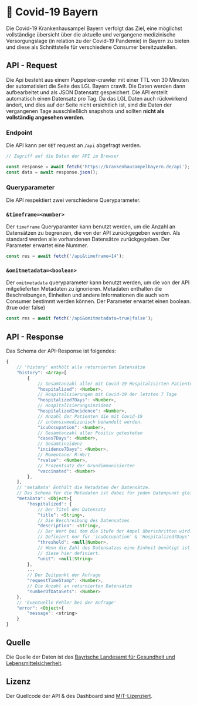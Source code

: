 <!-- @format -->

# 🚦 Covid-19 Bayern

Die Covid-19 Krankenhausampel Bayern verfolgt das Ziel, eine möglichst vollständige übersicht über die aktuelle und vergangene medizinische Versorgungslage (in relation zu der Covid-19 Pandemie) in Bayern zu bieten und diese als Schnittstelle für verschiedene Consumer bereitzustellen.

## API - Request

Die Api besteht aus einem Puppeteer-crawler mit einer TTL von 30 Minuten der automatisiert die Seite des LGL Bayern crawlt. Die Daten werden dann aufbearbeitet und als JSON Datensatz gespeichert. Die API erstellt automatisch einen Datensatz pro Tag. Da das LGL Daten auch rückwirkend ändert, und dies auf der Seite nicht ersichtlich ist, sind die Daten der vergangenen Tage ausschließlich snapshots und sollten **nicht als vollständig angesehen werden**.

### Endpoint

Die API kann per `GET` request an `/api` abgefragt werden.

```js
// Zugriff auf die Daten der API im Browser

const response = await fetch('https://krankenhausampelbayern.de/api');
const data = await response.json();
```

### Queryparameter

Die API respektiert zwei verschiedene Queryparameter.

### `&timeframe=<number>`

Der `timeframe` Queryparamter kann benutzt werden, um die Anzahl an Datensätzen zu begrenzen, die von der API zurückgegeben werden. Als standard werden alle vorhandenen Datensätze zurückgegeben. Der Parameter erwartet eine Nummer.

```js
const res = await fetch('/api&timeframe=14');
```

### `&omitmetadata=<boolean>`

Der `omitmetadata` queryparameter kann benutzt werden, um die von der API mitgelieferten Metadaten zu ignorieren. Metadaten enthalten die Beschreibungen, Einheiten und andere Informationen die auch vom Consumer bestimmt werden können. Der Parameter erwartet einen boolean. (true oder false)

```js
const res = await fetch('/api&omitmetadata=true|false');
```

## API - Response

Das Schema der API-Response ist folgendes:

```js
{
    // 'history' enthölt alle returnierten Datensätze
    "history": <Array>[
        {
            // Gesamtanzahl aller mit Covid-19 Hospitalisirten Patienten
            "hospitalized": <Number>,
            // Hospitalisierungen mit Covid-19 der letzten 7 Tage
            "hospitalized7Days": <Number>,
            // Hospitalisierungsinzidenz
            "hospitalizedIncidence": <Number>,
            // Anzahl der Patienten die mit Covid-19
            // intensivmedizinisch behandelt werden.
            "icuOccupation": <Number>,
            // Gesamtanzahl aller Positiv getesteten
            "cases7Days": <Number>,
            // Gesamtinzidenz
            "incidence7Days": <Number>,
            // Momentaner R-Wert
            "rvalue": <Number>,
            // Prozentsatz der Grundimmunisierten
            "vaccinated": <Number>
        },
    ],
    // 'metaData' Enthält die Metadaten der Datensätze.
    // Das Schema für die Metadaten ist dabei für jeden Datenpunkt gleich.
    "metaData": <Object>{
        "hospitalized": {
            // Der Titel des Datensatz
            "title": <String>,
            // Die Beschreibung des Datensatzes
            "description": <String>,
            // Der Wert bei dem die Stufe der Ampel überschritten wird.
            // Definiert nur für 'icuOccupation' & 'Hospitalized7Days'
            "threshold": <null|Number>,
            // Wenn die Zahl des Datensatzes eine Einheit benötigt ist
            // diese hier definiert.
            "unit": <null|String>
        },
        ...
        // Der Zeitpunkt der Anfrage
        "requestTimeStamp": <Number>,
        // Die Anzahl an returnierten Datensätze
        "numberOfDataSets": <Number>
    },
    // 'Eventuelle Fehler bei der Anfrage'
    "error": <Object>{
        "message": <string>
    }
}
```

## Quelle

Die Quelle der Daten ist das [Bayrische Landesamt für Gesundheit und Lebensmittelsicherheit](https://www.lgl.bayern.de/gesundheit/infektionsschutz/infektionskrankheiten_a_z/coronavirus/karte_coronavirus/index.htm).

## Lizenz

Der Quellcode der API & des Dashboard sind [MIT-Lizenziert](https://opensource.org/licenses/MIT).
